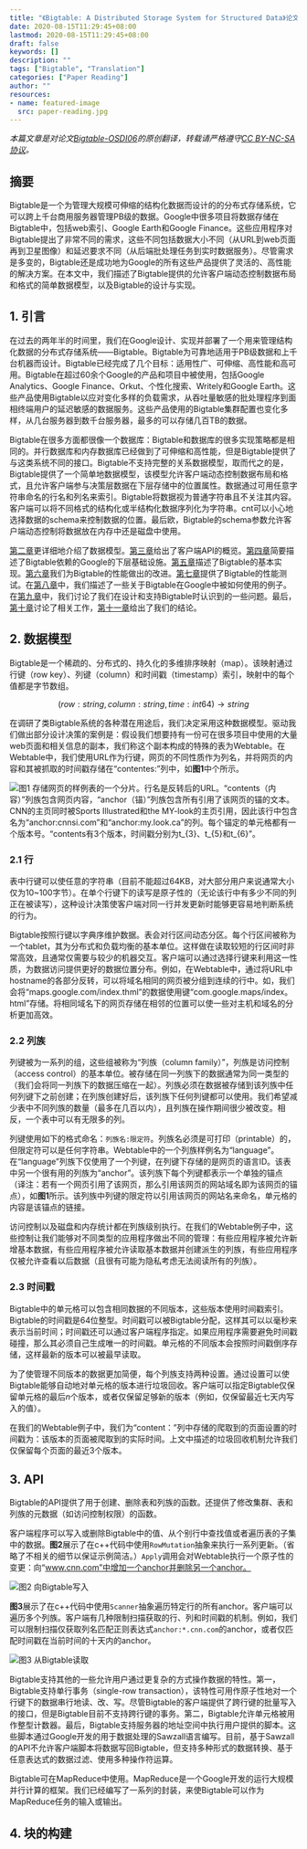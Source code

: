 ```yaml
---
title: "《Bigtable: A Distributed Storage System for Structured Data》论文翻译（BigTable-OSDI06）"
date: 2020-08-15T11:29:45+08:00
lastmod: 2020-08-15T11:29:45+08:00
draft: false
keywords: []
description: ""
tags: ["Bigtable", "Translation"]
categories: ["Paper Reading"]
author: ""
resources:
- name: featured-image
  src: paper-reading.jpg
---
```


*本篇文章是对论文[Bigtable-OSDI06](https://static.googleusercontent.com/media/research.google.com/zh-CN//archive/bigtable-osdi06.pdf)的原创翻译，转载请严格遵守[CC BY-NC-SA协议](https://creativecommons.org/licenses/by-nc-sa/4.0/)。*


<!--more-->

## 摘要

Bigtable是一个为管理大规模可伸缩的结构化数据而设计的的分布式存储系统，它可以跨上千台商用服务器管理PB级的数据。Google中很多项目将数据存储在Bigtable中，包括web索引、Google Earth和Google Finance。这些应用程序对Bigtable提出了非常不同的需求，这些不同包括数据大小不同（从URL到web页面再到卫星图像）和延迟要求不同（从后端批处理任务到实时数据服务）。尽管需求是多变的，Bigtable还是成功地为Google的所有这些产品提供了灵活的、高性能的解决方案。在本文中，我们描述了Bigtable提供的允许客户端动态控制数据布局和格式的简单数据模型，以及Bigtable的设计与实现。

## 1. 引言

在过去的两年半的时间里，我们在Google设计、实现并部署了一个用来管理结构化数据的分布式存储系统——Bigtable。Bigtable为可靠地适用于PB级数据和上千台机器而设计。Bigtable已经完成了几个目标：适用性广、可伸缩、高性能和高可用。Bigtable在超过60余个Google的产品和项目中被使用，包括Google Analytics、Google Finance、Orkut、个性化搜索、Writely和Google Earth。这些产品使用Bigtable以应对变化多样的负载需求，从吞吐量敏感的批处理程序到面相终端用户的延迟敏感的数据服务。这些产品使用的Bigtable集群配置也变化多样，从几台服务器到数千台服务器，最多的可以存储几百TB的数据。

Bigtable在很多方面都很像一个数据库：Bigtable和数据库的很多实现策略都是相同的。并行数据库和内存数据库已经做到了可伸缩和高性能，但是Bigtable提供了与这类系统不同的接口。Bigtable不支持完整的关系数据模型，取而代之的是，Bigtable提供了一个简单地数据模型，该模型允许客户端动态控制数据布局和格式，且允许客户端参与决策层数据在下层存储中的位置属性。数据通过可用任意字符串命名的行名和列名来索引。Bigtable将数据视为普通字符串且不关注其内容。客户端可以将不同格式的结构化或半结构化数据序列化为字符串。cnt可以小心地选择数据的schema来控制数据的位置。最后欧，Bigtable的schema参数允许客户端动态控制将数据放在内存中还是磁盘中使用。

[第二章](#2-)更详细地介绍了数据模型。[第三章](#3-)给出了客户端API的概览。[第四章](#4-)简要描述了Bigtable依赖的Google的下层基础设施。[第五章](#5-)描述了Bigtable的基本实现。[第六章](#6-)我们为Bigtable的性能做出的改进。[第七章](#7-)提供了Bigtable的性能测试。在[第八章](#8-)中，我们描述了一些关于Bigtable在Google中被如何使用的例子。在[第九章](#9-)中，我们讨论了我们在设计和支持Bigtable时认识到的一些问题。最后，[第十章](#10-)讨论了相关工作，[第十一章](#-)给出了我们的结论。

## 2. 数据模型

Bigtable是一个稀疏的、分布式的、持久化的多维排序映射（map）。该映射通过行键（row key）、列键（column）和时间戳（timestamp）索引，映射中的每个值都是字节数组。


$$(row:string, column:string, time:int64) \rightarrow string$$


在调研了类Bigtable系统的各种潜在用途后，我们决定采用这种数据模型。驱动我们做出部分设计决策的案例是：假设我们想要持有一份可在很多项目中使用的大量web页面和相关信息的副本，我们称这个副本构成的特殊的表为Webtable。在Webtable中，我们使用URL作为行键，网页的不同性质作为列名，并将网页的内容和其被抓取的时间戳存储在“contentes:”列中，如**图1**中个所示。

![图1 存储网页的样例表的一个分片。行名是反转后的URL。“contents（内容）”列族包含网页内容，“anchor（锚）”列族包含所有引用了该网页的锚的文本。CNN的主页同时被Sports Illustrated和the MY-look的主页引用，因此该行中包含名为“anchor:cnnsi.com”和“anchor:my.look.ca”的列。每个锚定的单元格都有一个版本号。“contents有3个版本，时间戳分别为$t_{3}$、$t_{5}$和$t_{6}$”。](figure-1.png "图1 存储网页的样例表的一个分片。行名是反转后的URL。“contents（内容）”列族包含网页内容，“anchor（锚）”列族包含所有引用了该网页的锚的文本。CNN的主页同时被Sports Illustrated和MY-look的主页引用，因此该行中包含名为“anchor:cnnsi.com”和“anchor:my.look.ca”的列。每个锚定的单元格都有一个版本号。“contents有3个版本，时间戳分别为$t_{3}$、$t_{5}$和$t_{6}$”。")

### 2.1 行

表中行键可以使任意的字符串（目前不能超过64KB，对大部分用户来说通常大小仅为10~100字节）。在单个行键下的读写是原子性的（无论该行中有多少不同的列正在被读写），这种设计决策使客户端对同一行并发更新时能够更容易地判断系统的行为。

Bigtable按照行键以字典序维护数据。表会对行区间动态分区。每个行区间被称为一个tablet，其为分布式和负载均衡的基本单位。这样做在读取较短的行区间时非常高效，且通常仅需要与较少的机器交互。客户端可以通过选择行键来利用这一性质，为数据访问提供更好的数据位置分布。例如，在Webtable中，通过将URL中hostname的各部分反转，可以将域名相同的网页被分组到连续的行中。如，我们会将“maps.google.com/index.thml”的数据使用键“com.google.maps/index。html”存储。将相同域名下的网页存储在相邻的位置可以使一些对主机和域名的分析更加高效。

### 2.2 列族

列键被为一系列的组，这些组被称为“列族（column family）”，列族是访问控制（access control）的基本单位。被存储在同一列族下的数据通常为同一类型的（我们会将同一列族下的数据压缩在一起）。列族必须在数据被存储到该列族中任何列键下之前创建；在列族创建好后，该列族下任何列键都可以使用。我们希望减少表中不同列族的数量（最多在几百以内），且列族在操作期间很少被改变。相反，一个表中可以有无限多的列。

列键使用如下的格式命名：`列族名:限定符`。列族名必须是可打印（printable）的，但限定符可以是任何字符串。Webtable中的一个列族样例名为“language”。在“language”列族下仅使用了一个列键，在列键下存储的是网页的语言ID。该表中另一个很有用的列族为“anchor”。该列族下每个列键都表示一个单独的锚点（译注：若有一个网页引用了该网页，那么引用该网页的网站域名即为该网页的锚点），如**图1**所示。该列族中列键的限定符以引用该网页的网站名来命名，单元格的内容是该锚点的链接。

访问控制以及磁盘和内存统计都在列族级别执行。在我们的Webtable例子中，这些控制让我们能够对不同类型的应用程序做出不同的管理：有些应用程序被允许新增基本数据，有些应用程序被允许读取基本数据并创建派生的列族，有些应用程序仅被允许查看以后数据（且很有可能为隐私考虑无法阅读所有的列族）。

### 2.3 时间戳

Bigtable中的单元格可以包含相同数据的不同版本，这些版本使用时间戳索引。Bigtable的时间戳是64位整型。时间戳可以被Bigtable分配，这样其可以以毫秒来表示当前时间；时间戳还可以通过客户端程序指定。如果应用程序需要避免时间戳碰撞，那么其必须自己生成唯一的时间戳。单元格的不同版本会按照时间戳倒序存储，这样最新的版本可以被最早读取。

为了使管理不同版本的数据更加简便，每个列族支持两种设置。通过设置可以使Bigtable能够自动地对单元格的版本进行垃圾回收。客户端可以指定Bigtable仅保留单元格的最后$n$个版本，或者仅保留足够新的版本（例如，仅保留最近七天内写入的值）。

在我们的Webtable例子中，我们为“content：”列中存储的爬取到的页面设置的时间戳为：该版本的页面被爬取到的实际时间。上文中描述的垃圾回收机制允许我们仅保留每个页面的最近3个版本。

## 3. API

Bigtable的API提供了用于创建、删除表和列族的函数。还提供了修改集群、表和列族的元数据（如访问控制权限）的函数。

客户端程序可以写入或删除Bigtable中的值、从个别行中查找值或者遍历表的子集中的数据。**图2**展示了在c++代码中使用`RowMutation`抽象来执行一系列更新。（省略了不相关的细节以保证示例简洁。）`Apply`调用会对Webtable执行一个原子性的变更：向“www.cnn.com”中增加一个anchor并删除另一个anchor。

![图2 向Bigtable写入](figure-2.png "图2 向Bigtable写入")

**图3**展示了在c++代码中使用`Scanner`抽象遍历特定行的所有anchor。客户端可以遍历多个列族。客户端有几种限制扫描获取的行、列和时间戳的机制。例如，我们可以限制扫描仅获取列名匹配正则表达式`anchor:*.cnn.com`的anchor，或者仅匹配时间戳在当前时间的十天内的anchor。

![图3 从Bigtable读取](figure-3.png "图3 从Bigtable读取")

Bigtable支持其他的一些允许用户通过更复杂的方式操作数据的特性。第一，Bigtable支持单行事务（single-row transaction），该特性可用作原子性地对一个行键下的数据串行地读、改、写。尽管Bigtable的客户端提供了跨行键的批量写入的接口，但是Bigtable目前不支持跨行键的事务。第二，Bigtable允许单元格被用作整型计数器。最后，Bigtable支持服务器的地址空间中执行用户提供的脚本。这些脚本通过Google开发的用于数据处理的Sawzall语言编写。目前，基于Sawzall的API不允许客户端脚本将数据写回Bigtable，但支持多种形式的数据转换、基于任意表达式的数据过滤、使用多种操作符运算。

Bigtable可在MapReduce中使用。MapReduce是一个Google开发的运行大规模并行计算的框架。我们已经编写了一系列的封装，来使Bigtable可以作为MapReduce任务的输入或输出。

## 4. 块的构建

